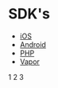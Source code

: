 # SDK's

* [iOS](https://github.com/nodes-ios/NStackSDK)
* [Android](https://github.com/nodes-android/nstack-kotlin)
* [PHP](https://github.com/nodes-projects/nstack-laravel)
* [Vapor](https://github.com/nodes-vapor/nstack)

1
2
3